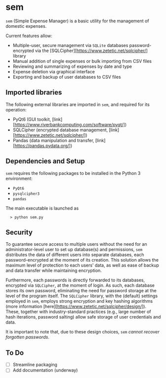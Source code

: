 # sem
`sem` (Simple Expense Manager) is a basic utility for the
management of domestic expenses.

Current features allow:

- Multiple-user, secure management via `SQLite` databases
  password-encrypted via the
  [SQLCipher][https://www.zetetic.net/sqlcipher/] library
- Manual addition of single expenses or bulk importing from CSV
  files
- Reviewing and summarizing of expenses by date and type
- Expense deletion via graphical interface
- Exporting and backup of user databases to CSV files



## Imported libraries

The following external libraries are imported in `sem`, and
required for its operation:

- PyQt6 (GUI toolkit, [link][https://www.riverbankcomputing.com/software/pyqt/])
- SQLCipher (encrypted database management, [link][https://www.zetetic.net/sqlcipher/])
- Pandas (data manipulation and transfer, [link][https://pandas.pydata.org/])



## Dependencies and Setup

`sem` requires the following packages to be installed in the
Python 3 environment:

- `PyQt6`
- `pysqlcipher3`
- `pandas`

The main executable is launched as

```
  > python sem.py
```



## Security

To guarantee secure access to multiple users without the need
for an administrator-level user to set up database(s) and
permissions, `sem` distributes the data of different users into
separate databases, each password-encrypted at the moment of
its creation. This solution allows the maximum level of
protection to each users' data, as well as ease of backup and
data transfer while maintaining encryption.

Furthermore, each passwords is directly forwarded to its
databases, encrypted via `SQLCipher`, at the moment of login.
As such, each database stores its own password, eliminating the
need for password storage at the level of the program itself.
The `SQLCipher` library, with the (default) settings employed
in `sem`, employs strong encryption and key hashing
algorithms (more information
[here][https://www.zetetic.net/sqlcipher/design/]). These,
together with industry-standard practices (e.g., large number
of hash iterations, password salting) allow safe storage of
user credentials and data.

It is important to note that, due to these design choices,
`sem` *cannot recover forgotten passwords*.



## To Do

- [ ] Streamline packaging
- [ ] Add documentation (underway)
